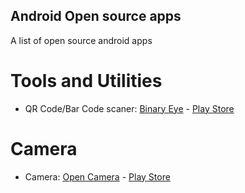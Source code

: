 Android Open source apps
---

A list of open source android apps

# Tools and Utilities

* QR Code/Bar Code scaner: [Binary Eye](https://github.com/markusfisch/BinaryEye) - [Play Store](https://play.google.com/store/apps/details?id=de.markusfisch.android.binaryeye)

# Camera

* Camera: [Open Camera](https://sourceforge.net/p/opencamera/code/ci/master/tree/) - [Play Store](https://play.google.com/store/apps/details?id=net.sourceforge.opencamera)
